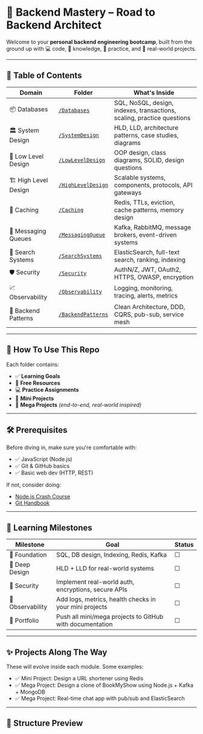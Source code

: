 # 🧠 Backend Mastery – Road to Backend Architect

Welcome to your **personal backend engineering bootcamp**, built from the ground up with 💻 code, 📘 knowledge, 🧪 practice, and 🚀 real-world projects.

---

## 📌 Table of Contents

| Domain              | Folder             | What's Inside |
|---------------------|--------------------|----------------|
| 📦 Databases         | [`/Databases`](./Databases)             | SQL, NoSQL, design, indexes, transactions, scaling, practice questions |
| 🏛️ System Design     | [`/SystemDesign`](./SystemDesign)       | HLD, LLD, architecture patterns, case studies, diagrams |
| 🧩 Low Level Design  | [`/LowLevelDesign`](./LowLevelDesign)   | OOP design, class diagrams, SOLID, design questions |
| 🏗️ High Level Design | [`/HighLevelDesign`](./HighLevelDesign) | Scalable systems, components, protocols, API gateways |
| 🚀 Caching           | [`/Caching`](./Caching)                 | Redis, TTLs, eviction, cache patterns, memory design |
| 📨 Messaging Queues  | [`/MessagingQueue`](./MessagingQueue)   | Kafka, RabbitMQ, message brokers, event-driven systems |
| 🔎 Search Systems    | [`/SearchSystems`](./SearchSystems)     | ElasticSearch, full-text search, ranking, indexing |
| 🛡️ Security          | [`/Security`](./Security)               | AuthN/Z, JWT, OAuth2, HTTPS, OWASP, encryption |
| 📈 Observability     | [`/Observability`](./Observability)     | Logging, monitoring, tracing, alerts, metrics |
| 🎨 Backend Patterns  | [`/BackendPatterns`](./BackendPatterns) | Clean Architecture, DDD, CQRS, pub-sub, service mesh |

---

## 🧭 How To Use This Repo

Each folder contains:
- ✅ **Learning Goals**
- 📎 **Free Resources**
- 💻 **Practice Assignments**
- 🔧 **Mini Projects**
- 🧪 **Mega Projects** *(end-to-end, real-world inspired)*

---

## 🛠️ Prerequisites

Before diving in, make sure you're comfortable with:
- ✅ JavaScript (Node.js)
- ✅ Git & GitHub basics
- ✅ Basic web dev (HTTP, REST)

If not, consider doing:
- [Node.js Crash Course](https://nodejs.dev/en/learn)
- [Git Handbook](https://guides.github.com/introduction/git-handbook/)

---

## 🚧 Learning Milestones

| Milestone | Goal                                                                 | Status |
|----------|----------------------------------------------------------------------|--------|
| 🧱 Foundation | SQL, DB design, Indexing, Redis, Kafka                             | ☐      |
| 🧠 Deep Design | HLD + LLD for real-world systems                                  | ☐      |
| 🔐 Security    | Implement real-world auth, encryptions, secure APIs              | ☐      |
| 🎯 Observability | Add logs, metrics, health checks in your mini projects         | ☐      |
| 💼 Portfolio   | Push all mini/mega projects to GitHub with documentation         | ☐      |

---

## ✨ Projects Along The Way

These will evolve inside each module. Some examples:

- ✅ Mini Project: Design a URL shortener using Redis
- ✅ Mega Project: Design a clone of BookMyShow using Node.js + Kafka + MongoDB
- ✅ Mega Project: Real-time chat app with pub/sub and ElasticSearch

---

## 📂 Structure Preview

